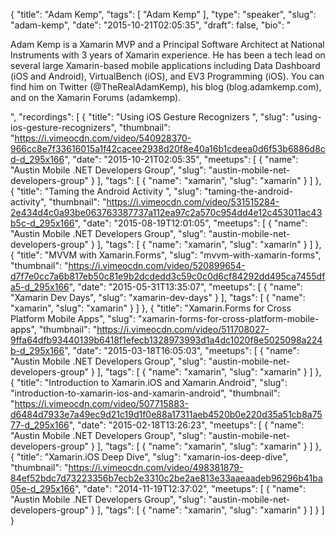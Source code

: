 {
  "title": "Adam Kemp",
  "tags": [
    "Adam Kemp"
  ],
  "type": "speaker",
  "slug": "adam-kemp",
  "date": "2015-10-21T02:05:35",
  "draft": false,
  "bio": "<p>Adam Kemp is a Xamarin MVP and a Principal Software Architect at National Instruments with 3 years of Xamarin experience. He has been a tech lead on several large Xamarin-based mobile applications including Data Dashboard (iOS and Android), VirtualBench (iOS), and EV3 Programming (iOS). You can find him on Twitter (@TheRealAdamKemp), his blog (blog.adamkemp.com), and on the Xamarin Forums (adamkemp).</p>",
  "recordings": [
    {
      "title": "Using iOS Gesture Recognizers ",
      "slug": "using-ios-gesture-recognizers",
      "thumbnail": "https://i.vimeocdn.com/video/540928370-966cc8e7f33616015a1f42cacee2938d20f8e40a16b1cdeea0d6f53b6886d8cd-d_295x166",
      "date": "2015-10-21T02:05:35",
      "meetups": [
        {
          "name": "Austin Mobile .NET Developers Group",
          "slug": "austin-mobile-net-developers-group"
        }
      ],
      "tags": [
        {
          "name": "xamarin",
          "slug": "xamarin"
        }
      ]
    },
    {
      "title": "Taming the Android Activity ",
      "slug": "taming-the-android-activity",
      "thumbnail": "https://i.vimeocdn.com/video/531515284-2e434d4c0a93be063763387737a112ea97c2a570c954dd4e12c453011ac43b5c-d_295x166",
      "date": "2015-08-19T12:01:05",
      "meetups": [
        {
          "name": "Austin Mobile .NET Developers Group",
          "slug": "austin-mobile-net-developers-group"
        }
      ],
      "tags": [
        {
          "name": "xamarin",
          "slug": "xamarin"
        }
      ]
    },
    {
      "title": "MVVM with Xamarin.Forms",
      "slug": "mvvm-with-xamarin-forms",
      "thumbnail": "https://i.vimeocdn.com/video/520899654-d7f7e0cc7a6b817eb50c81e9b2dcdedd3c59c0c0d6cf84292dd495ca7455dfa5-d_295x166",
      "date": "2015-05-31T13:35:07",
      "meetups": [
        {
          "name": "Xamarin Dev Days",
          "slug": "xamarin-dev-days"
        }
      ],
      "tags": [
        {
          "name": "xamarin",
          "slug": "xamarin"
        }
      ]
    },
    {
      "title": "Xamarin.Forms for Cross Platform Mobile Apps",
      "slug": "xamarin-forms-for-cross-platform-mobile-apps",
      "thumbnail": "https://i.vimeocdn.com/video/511708027-9ffa64dfb93440139b6418f1efecb1328973993d1a4dc1020f8e5025098a224b-d_295x166",
      "date": "2015-03-18T16:05:03",
      "meetups": [
        {
          "name": "Austin Mobile .NET Developers Group",
          "slug": "austin-mobile-net-developers-group"
        }
      ],
      "tags": [
        {
          "name": "xamarin",
          "slug": "xamarin"
        }
      ]
    },
    {
      "title": "Introduction to Xamarin.iOS and Xamarin.Android",
      "slug": "introduction-to-xamarin-ios-and-xamarin-android",
      "thumbnail": "https://i.vimeocdn.com/video/507715883-d6484d7933e7a49ec9d21c19d1f0e88a17311aeb4520b0e220d35a51cb8a7577-d_295x166",
      "date": "2015-02-18T13:26:23",
      "meetups": [
        {
          "name": "Austin Mobile .NET Developers Group",
          "slug": "austin-mobile-net-developers-group"
        }
      ],
      "tags": [
        {
          "name": "xamarin",
          "slug": "xamarin"
        }
      ]
    },
    {
      "title": "Xamarin.iOS Deep Dive",
      "slug": "xamarin-ios-deep-dive",
      "thumbnail": "https://i.vimeocdn.com/video/498381879-84ef52bdc7d73223356b7ecb2e3310c2be2ae813e33aaeaadeb96296b41ba05e-d_295x166",
      "date": "2014-11-19T12:37:02",
      "meetups": [
        {
          "name": "Austin Mobile .NET Developers Group",
          "slug": "austin-mobile-net-developers-group"
        }
      ],
      "tags": [
        {
          "name": "xamarin",
          "slug": "xamarin"
        }
      ]
    }
  ]
}